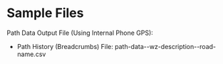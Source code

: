 # Sample Files

Path Data Output File (Using Internal Phone GPS): 
  - Path History (Breadcrumbs) File: path-data--wz-description--road-name.csv
